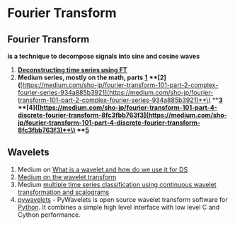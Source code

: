 # Fourier Transform

## **Fourier Transform**

**is a technique to decompose signals into sine and cosine waves**

1. [**Deconstructing time series using FT**](https://medium.com/@khairulomar/deconstructing-time-series-using-fourier-transform-e52dd535a44e)
2. **Medium series, mostly on the math, parts** [**1**](https://medium.com/sho-jp/fourier-transform-101-part-1-b69ea3cb4837) **\*\*\[**2**\]\(**[https://medium.com/sho-jp/fourier-transform-101-part-2-complex-fourier-series-934a885b3921](https://medium.com/sho-jp/fourier-transform-101-part-2-complex-fourier-series-934a885b3921)**\) \*\***[**3**](https://medium.com/sho-jp/fourier-transform-101-part-3-fourier-transform-6def0bd2ca9b) **\*\*\[**4**\]\(**[https://medium.com/sho-jp/fourier-transform-101-part-4-discrete-fourier-transform-8fc3fbb763f3](https://medium.com/sho-jp/fourier-transform-101-part-4-discrete-fourier-transform-8fc3fbb763f3)**\) \*\***[**5**](https://medium.com/sho-jp/fourier-transform-101-part-5-fast-fourier-transform-fft-38c22e05ead3)

## Wavelets

1. Medium on [What is a wavelet and how do we use it for DS](https://towardsdatascience.com/what-is-wavelet-and-how-we-use-it-for-data-science-d19427699cef)
2. [Medium on the wavelet transform ](https://towardsdatascience.com/the-wavelet-transform-e9cfa85d7b34)
3. Medium [multiple time series classification using continuous wavelet transformation and scalograms](https://towardsdatascience.com/multiple-time-series-classification-by-using-continuous-wavelet-transformation-d29df97c0442)
4. [pywavelets](https://pywavelets.readthedocs.io/en/latest/) - PyWavelets is open source wavelet transform software for [Python](http://python.org/). It combines a simple high level interface with low level C and Cython performance.

